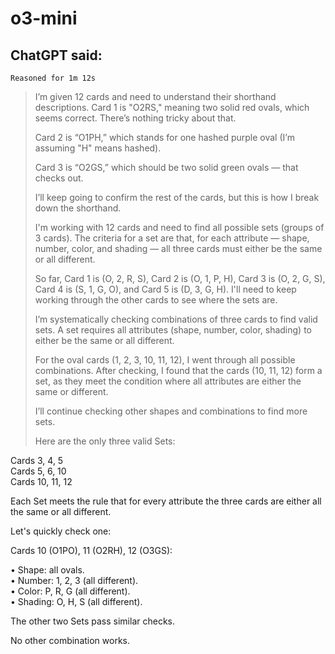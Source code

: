 # o3-mini

## ChatGPT said:

`Reasoned for 1m 12s`

> I’m given 12 cards and need to understand their shorthand descriptions. Card 1 is "O2RS," meaning two solid red ovals, which seems correct. There’s nothing tricky about that.
>
> Card 2 is “O1PH,” which stands for one hashed purple oval (I’m assuming "H" means hashed).
>
> Card 3 is “O2GS,” which should be two solid green ovals — that checks out.
>
> I’ll keep going to confirm the rest of the cards, but this is how I break down the shorthand.
>
> I'm working with 12 cards and need to find all possible sets (groups of 3 cards). The criteria for a set are that, for each attribute — shape, number, color, and shading — all three cards must either be the same or all different.
>
> So far, Card 1 is (O, 2, R, S), Card 2 is (O, 1, P, H), Card 3 is (O, 2, G, S), Card 4 is (S, 1, G, O), and Card 5 is (D, 3, G, H). I'll need to keep working through the other cards to see where the sets are.
>
> I’m systematically checking combinations of three cards to find valid sets. A set requires all attributes (shape, number, color, shading) to either be the same or all different.
>
> For the oval cards (1, 2, 3, 10, 11, 12), I went through all possible combinations. After checking, I found that the cards (10, 11, 12) form a set, as they meet the condition where all attributes are either the same or different.
>
> I’ll continue checking other shapes and combinations to find more sets.
>
> Here are the only three valid Sets:

Cards 3, 4, 5  
Cards 5, 6, 10  
Cards 10, 11, 12

Each Set meets the rule that for every attribute the three cards are either all the same or all different.

Let's quickly check one:

Cards 10 (O1PO), 11 (O2RH), 12 (O3GS):

• Shape: all ovals.  
• Number: 1, 2, 3 (all different).  
• Color: P, R, G (all different).  
• Shading: O, H, S (all different).

The other two Sets pass similar checks.

No other combination works.
